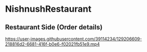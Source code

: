# NishnushRestaurant

## Restaurant Side (Order details)

https://user-images.githubusercontent.com/39114234/129206609-218816d2-6681-416f-b0e6-f02021fb51e9.mp4
